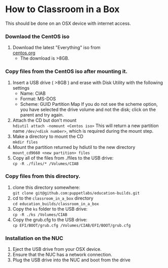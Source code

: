 # How to Classroom in a Box

This should be done on an OSX device with internet access.

### Downlaod the CentOS iso
1. Download the latest "Everything" iso from  
     [centos.org](https://www.centos.org/download/)
     * The download is >8GB.

### Copy files from the CentOS iso after mounting it.

1. Insert a USB drive ( >8GB ) and erase with Disk Utility with the following settings  
    * Name: CIAB
    * Format: MS-DOS
    * Scheme: GUID Partition Map
    If you do not see the scheme option, you have selected the drive volume and not the disk; click on the parent and try again.
1. Attach the CD but don't mount  
    `hdiutil attach -nomount <Centos iso>`
    This will return a new partition name `/dev/<disk number>`, which is required during the mount step.
1. Make a directory to mount the CD  
    `mkdir files`
1. Mount the partition returned by hdiutil to the new directory  
    `mount_cd9660 <new partition> files`
1. Copy all of the files from ./files to the USB drive:  
    `cp -R ./files/* /Volumes/CIAB`

### Copy files from this directory.

1. clone this directory somewhere:  
    `git clone git@github.com:puppetlabs/education-builds.git`
1. cd to the `classroom_in_a_box` directory  
    `cd education_builds/classroom_in_a_box`
1. Copy the `ks` folder to the USB drive:  
    `cp -R ./ks /Volumes/CIAB`
1. Copy the grub.cfg to the USB drive:  
    `cp EFI/BOOT/grub.cfg /Volumes/CIAB/EFI/BOOT/grub.cfg`

### Installation on the NUC

1. Eject the USB drive from your OSX device.
1. Ensure that the NUC has a network connection.
1. Plug the USB drive into the NUC and boot from the drive
